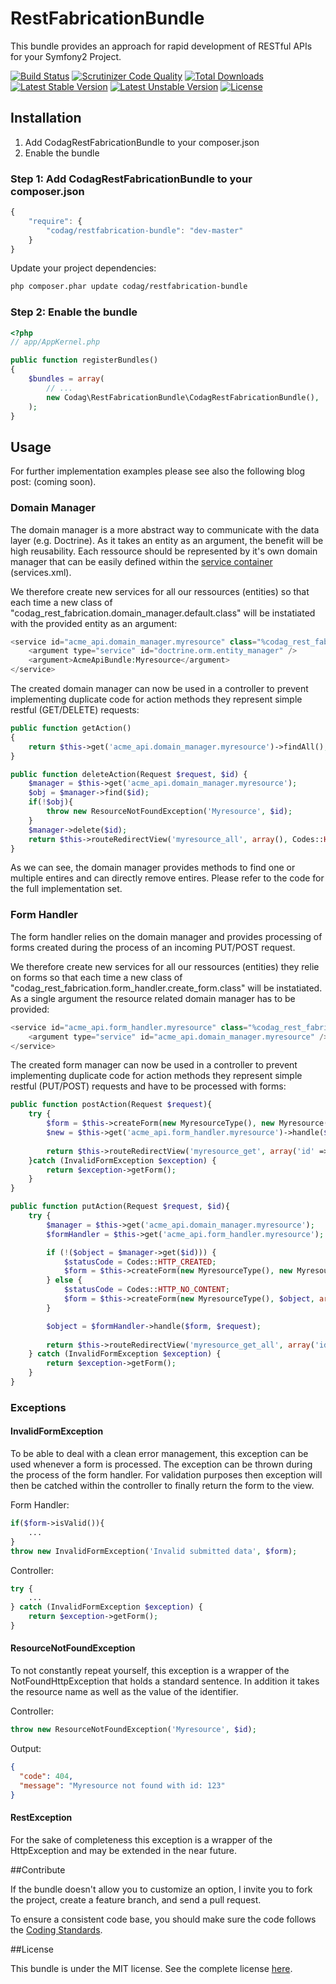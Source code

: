 RestFabricationBundle
=====================

This bundle provides an approach for rapid development of RESTful APIs for your Symfony2 Project.

[![Build Status](https://travis-ci.org/Codag/RestFabricationBundle.svg?branch=master)](https://travis-ci.org/Codag/RestFabricationBundle)
[![Scrutinizer Code Quality](https://scrutinizer-ci.com/g/Codag/RestFabricationBundle/badges/quality-score.png?b=master)](https://scrutinizer-ci.com/g/Codag/RestFabricationBundle/?branch=master)
[![Total Downloads](https://poser.pugx.org/codag/restfabrication-bundle/downloads.svg)](https://packagist.org/packages/codag/restfabrication-bundle)
[![Latest Stable Version](https://poser.pugx.org/codag/restfabrication-bundle/v/stable.svg)](https://packagist.org/packages/codag/restfabrication-bundle)
[![Latest Unstable Version](https://poser.pugx.org/codag/restfabrication-bundle/v/unstable.svg)](https://packagist.org/packages/codag/restfabrication-bundle)
[![License](https://poser.pugx.org/codag/restfabrication-bundle/license.svg)](https://packagist.org/packages/codag/restfabrication-bundle)

## Installation

1. Add CodagRestFabricationBundle to your composer.json
2. Enable the bundle

### Step 1: Add CodagRestFabricationBundle to your composer.json
```js
{
    "require": {
        "codag/restfabrication-bundle": "dev-master"
    }
}
```

Update your project dependencies: 
```bash
php composer.phar update codag/restfabrication-bundle
```

### Step 2: Enable the bundle
```php
<?php
// app/AppKernel.php

public function registerBundles()
{
    $bundles = array(
        // ...
        new Codag\RestFabricationBundle\CodagRestFabricationBundle(),
    );
}
```

## Usage

For further implementation examples please see also the following blog post: (coming soon).

### Domain Manager

The domain manager is a more abstract way to communicate with the data layer (e.g. Doctrine). As it takes an entity as an argument, the benefit will be high reusability.
Each ressource should be represented by it's own domain manager that can be easily defined within the [service container](http://symfony.com/doc/current/book/service_container.html) (services.xml). 

We therefore create new services for all our ressources (entities) so that each time a new class of "codag_rest_fabrication.domain_manager.default.class" will be instatiated with the provided entity as an argument:

```php
<service id="acme_api.domain_manager.myresource" class="%codag_rest_fabrication.domain_manager.default.class%">
    <argument type="service" id="doctrine.orm.entity_manager" />
    <argument>AcmeApiBundle:Myresource</argument>
</service>
```
The created domain manager can now be used in a controller to prevent implementing duplicate code for action methods they represent simple restful (GET/DELETE) requests:

```php
public function getAction()
{
    return $this->get('acme_api.domain_manager.myresource')->findAll();
}
```

```php
public function deleteAction(Request $request, $id) {
    $manager = $this->get('acme_api.domain_manager.myresource');
    $obj = $manager->find($id);
    if(!$obj){
        throw new ResourceNotFoundException('Myresource', $id);
    }
    $manager->delete($id);
    return $this->routeRedirectView('myresource_all', array(), Codes::HTTP_NO_CONTENT);
}
```

As we can see, the domain manager provides methods to find one or multiple entires and can directly remove entires. Please refer to the code for the full implementation set. 

### Form Handler

The form handler relies on the domain manager and provides processing of forms created during the process of an incoming PUT/POST request. 

We therefore create new services for all our ressources (entities) they relie on forms so that each time a new class of "codag_rest_fabrication.form_handler.create_form.class" will be instatiated. As a single argument the resource related domain manager has to be provided:

```php
<service id="acme_api.form_handler.myresource" class="%codag_rest_fabrication.form_handler.create_form.class%">
    <argument type="service" id="acme_api.domain_manager.myresource" />
</service>
```

The created form manager can now be used in a controller to prevent implementing duplicate code for action methods they represent simple restful (PUT/POST) requests and have to be processed with forms:

```php
public function postAction(Request $request){
    try {
        $form = $this->createForm(new MyresourceType(), new Myresource(), array('method' => 'POST'));
        $new = $this->get('acme_api.form_handler.myresource')->handle($form, $request);
        
        return $this->routeRedirectView('myresource_get', array('id' => $new->getId()), Codes::HTTP_CREATED);
    }catch (InvalidFormException $exception) {
        return $exception->getForm();
    }
}
```

```php
public function putAction(Request $request, $id){
    try {
        $manager = $this->get('acme_api.domain_manager.myresource');
        $formHandler = $this->get('acme_api.form_handler.myresource');

        if (!($object = $manager->get($id))) {
            $statusCode = Codes::HTTP_CREATED;
            $form = $this->createForm(new MyresourceType(), new Myresource(), array('method' => 'POST'));
        } else {
            $statusCode = Codes::HTTP_NO_CONTENT;
            $form = $this->createForm(new MyresourceType(), $object, array('method' => 'PUT'));
        }

        $object = $formHandler->handle($form, $request);
        
        return $this->routeRedirectView('myresource_get_all', array('id' => $object->getId()), $statusCode);
    } catch (InvalidFormException $exception) {
        return $exception->getForm();
    }
}
```

### Exceptions

#### InvalidFormException

To be able to deal with a clean error management, this exception can be used whenever a form is processed. The exception can be thrown during the process of the form handler. For validation purposes then exception will then be catched within the controller to finally return the form to the view. 

Form Handler:
```php
if($form->isValid()){
    ...
}
throw new InvalidFormException('Invalid submitted data', $form);
```

Controller:
```php
try {
    ...
} catch (InvalidFormException $exception) {
    return $exception->getForm();
}
```

#### ResourceNotFoundException

To not constantly repeat yourself, this exception is a wrapper of the NotFoundHttpException that holds a standard sentence. In addition it takes the resource name as well as the value of the identifier.

Controller:
```php
throw new ResourceNotFoundException('Myresource', $id);
```

Output:
```json
{
  "code": 404,
  "message": "Myresource not found with id: 123"
}
```

#### RestException

For the sake of completeness this exception is a wrapper of the HttpException and may be extended in the near future. 

##Contribute

If the bundle doesn't allow you to customize an option, I invite you to fork the project, create a feature branch, and send a pull request.

To ensure a consistent code base, you should make sure the code follows
the [Coding Standards](http://symfony.com/doc/current/contributing/code/standards.html).


##License

This bundle is under the MIT license. See the complete license [here](https://github.com/Codag/PredictionIOBundle/blob/master/Resources/meta/LICENSE).


